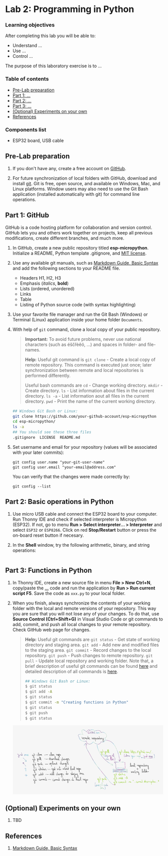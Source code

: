 # Lab 2: Programming in Python

### Learning objectives

After completing this lab you will be able to:

* Understand ...
* Use ...
* Control ...

The purpose of this laboratory exercise is to ...

### Table of contents

* [Pre-Lab preparation](#preparation)
* [Part 1: ...](#part1)
* [Part 2: ...](#part2)
* [Part 3: ...](#part3)
* [(Optional) Experiments on your own](#experiments)
* [References](#references)

### Components list

* ESP32 board, USB cable

<a name="preparation"></a>

## Pre-Lab preparation

1. If you don't have any, create a free account on [GitHub](https://github.com/login).

2. For future synchronization of local folders with GitHub, download and install [git](https://git-scm.com/). Git is free, open source, and available on Windows, Mac, and Linux platforms. Window users may also need to use the Git Bash application (installed automatically with git) for command line operations.

<a name="part1"></a>

## Part 1: GitHub

GitHub is a code hosting platform for collaboration and version control. GitHub lets you and others work together on projects, keep all previous modifications, create different branches, and much more.

1. In GitHub, create a new public repository titled **esp-micropython**. Initialize a README, Python template .gitignore, and [MIT license](https://choosealicense.com/licenses/mit/).

2. Use any available git manuals, such as [Markdown Guide, Basic Syntax](https://www.markdownguide.org/basic-syntax/) and add the following sections to your README file.

   * Headers H1, H2, H3
   * Emphasis (*italics*, **bold**)
   * Lists (ordered, unordered)
   * Links
   * Table
   * Listing of Python source code (with syntax highlighting)

3. Use your favorite file manager and run the Git Bash (Windows) or Terminal (Linux) application inside your home folder `Documents`.

4. With help of `git` command, clone a local copy of your public repository.

   > **Important:** To avoid future problems, never use national characters (such as éščřèêö, ...) and spaces in folder- and file-names.
   >
   > **Help:** Useful git command is `git clone` - Create a local copy of remote repository. This command is executed just once; later synchronization between remote and local repositories is performed differently.
   >
   > Useful bash commands are `cd` - Change working directory. `mkdir` - Create directory. `ls` - List information about files in the current directory. `ls -a` - List information aout all files in the current directory. `pwd` - Print the name of the current working directory.

   ```bash
   ## Windows Git Bash or Linux:
   git clone https://github.com/your-github-account/esp-micropython
   cd esp-micropython/
   ls -a
   ## You should see these three files
   .gitignore  LICENSE  README.md
   ```

5. Set username and email for your repository (values will be associated with your later commits):

   ```shell
   git config user.name "your-git-user-name"
   git config user.email "your-email@address.com"
   ```

   You can verify that the changes were made correctly by:

   ```shell
   git config --list
   ```

<a name="part2"></a>

## Part 2: Basic operations in Python

1. Use micro USB cable and connect the ESP32 board to your computer. Run Thonny IDE and check if selected interpreter is Micropython (ESP32). If not, go to menu **Run > Select interpreter... > Interpreter** and select `ESP32` or `ESP8266`. Click on red **Stop/Restart** button or press the on-board reset button if necesary.

2. In the **Shell** window, try the following arithmetic, binary, and string operations:

    ```python
    ```

<a name="part3"></a>

## Part 3: Functions in Python

1. In Thonny IDE, create a new source file in menu **File > New Ctrl+N**, copy/paste the [...]() code and run the application by **Run > Run current script F5**. Save the code as `xxx.py` to your local folder.







8. When you finish, always synchronize the contents of your working folder with the local and remote versions of your repository. This way you are sure that you will not lose any of your changes. To do that, use **Source Control (Ctrl+Shift+G)** in Visual Studio Code or git commands to add, commit, and push all local changes to your remote repository. Check GitHub web page for changes.

   > **Help:** Useful git commands are `git status` - Get state of working directory and staging area. `git add` - Add new and modified files to the staging area. `git commit` - Record changes to the local repository. `git push` - Push changes to remote repository. `git pull` - Update local repository and working folder. Note that, a brief description of useful git commands can be found [here](https://github.com/tomas-fryza/esp-micropython/wiki/Useful-Git-commands) and detailed description of all commands is [here](https://github.com/joshnh/Git-Commands).
   >
   > ```bash
   > ## Windows Git Bash or Linux:
   > $ git status
   > $ git add -A
   > $ git status
   > $ git commit -m "Creating functions in Python"
   > $ git status
   > $ git push
   > $ git status
   > ```

   ![git](images/git_basics.png)

<a name="experiments"></a>

## (Optional) Experiments on your own

1. TBD

<a name="references"></a>

## References

1. [Markdown Guide, Basic Syntax](https://www.markdownguide.org/basic-syntax/)
